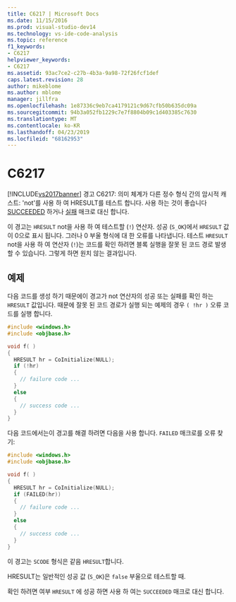 ```yaml
---
title: C6217 | Microsoft Docs
ms.date: 11/15/2016
ms.prod: visual-studio-dev14
ms.technology: vs-ide-code-analysis
ms.topic: reference
f1_keywords:
- C6217
helpviewer_keywords:
- C6217
ms.assetid: 93ac7ce2-c27b-4b3a-9a98-72f26fcf1def
caps.latest.revision: 28
author: mikeblome
ms.author: mblome
manager: jillfra
ms.openlocfilehash: 1e87336c9eb7ca4179121c9d67cfb50b635dc09a
ms.sourcegitcommit: 94b3a052fb1229c7e7f8804b09c1d403385c7630
ms.translationtype: MT
ms.contentlocale: ko-KR
ms.lasthandoff: 04/23/2019
ms.locfileid: "68162953"
---
```

# <a name="c6217"></a>C6217

[!INCLUDE[vs2017banner](../includes/vs2017banner.md)]
경고 C6217: 의미 체계가 다른 정수 형식 간의 암시적 캐스트: 'not'를 사용 하 여 HRESULT를 테스트 합니다. 사용 하는 것이 좋습니다 [SUCCEEDED](/windows/desktop/api/winerror/nf-winerror-succeeded) 하거나 [실패](/windows/desktop/api/winerror/nf-winerror-failed) 매크로 대신 합니다.

이 경고는 `HRESULT` not을 사용 하 여 테스트할 (`!`) 연산자. 성공 (`S_OK`)에서 `HRESULT` 값이 0으로 표시 됩니다. 그러나 0 부울 형식에 대 한 오류를 나타냅니다. 테스트 `HRESULT` not을 사용 하 여 연산자 (`!`)는 코드를 확인 하려면 블록 실행을 잘못 된 코드 경로 발생할 수 있습니다. 그렇게 하면 원치 않는 결과입니다.

## <a name="example"></a>예제

다음 코드를 생성 하기 때문에이 경고가 not 연산자의 성공 또는 실패를 확인 하는 `HRESULT` 값입니다. 때문에 잘못 된 코드 경로가 실행 되는 예제의 경우 `( !hr )` 오류 코드를 실행 합니다.

```cpp
#include <windows.h>
#include <objbase.h>

void f( )
{
  HRESULT hr = CoInitialize(NULL);
  if (!hr)
  {
    // failure code ...
  }
  else
  {
    // success code ...
  }
}
```

다음 코드에서는이 경고를 해결 하려면 다음을 사용 합니다. `FAILED` 매크로를 오류 찾기:

```cpp
#include <windows.h>
#include <objbase.h>

void f( )
{
  HRESULT hr = CoInitialize(NULL);
  if (FAILED(hr))
  {
    // failure code ...
  }
  else
  {
    // success code ...
  }
}
```

이 경고는 `SCODE` 형식은 같음 `HRESULT`합니다.

HRESULT는 일반적인 성공 값 (`S_OK`)은 `false` 부울으로 테스트할 때.

확인 하려면 여부 `HRESULT` 에 성공 하면 사용 하 여는 `SUCCEEDED` 매크로 대신 합니다.
